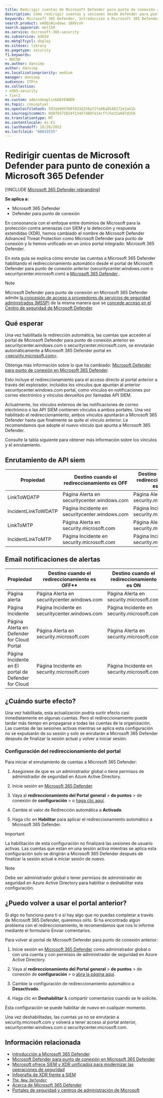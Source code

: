 ```yaml
---
title: Redirigir cuentas de Microsoft Defender para punto de conexión a Microsoft 365 Defender
description: Cómo redirigir cuentas y sesiones desde Defender para punto de conexión a Microsoft 365 Defender.
keywords: Microsoft 365 Defender, Introducción a Microsoft 365 Defender, redirección de Security Center
search.product: eADQiWindows 10XVcnh
search.appverid: met150
ms.service: microsoft-365-security
ms.subservice: m365d
ms.mktglfcycl: deploy
ms.sitesec: library
ms.pagetype: security
f1.keywords:
- NOCSH
ms.author: dansimp
author: dansimp
ms.localizationpriority: medium
manager: dansimp
audience: ITPro
ms.collection:
- m365-security
- tier2
ms.custom: admindeeplinkDEFENDER
ms.topic: conceptual
ms.openlocfilehash: 593a9d05f60f833d259af2fa06a8548272e1a41b
ms.sourcegitcommit: 0d8fb571024f134d7480fe14cffc5e31a687d356
ms.translationtype: MT
ms.contentlocale: es-ES
ms.lasthandoff: 10/20/2022
ms.locfileid: "68633535"
---
```

# <a name="redirecting-accounts-from-microsoft-defender-for-endpoint-to-microsoft-365-defender"></a>Redirigir cuentas de Microsoft Defender para punto de conexión a Microsoft 365 Defender

[!INCLUDE [Microsoft 365 Defender rebranding](../includes/microsoft-defender.md)]

**Se aplica a:**
- Microsoft 365 Defender
- Defender para punto de conexión

En consonancia con el enfoque entre dominios de Microsoft para la protección contra amenazas con SIEM y la detección y respuesta extendidas (XDR), hemos cambiado el nombre de Microsoft Defender Advanced Threat Protection como Microsoft Defender para punto de conexión y lo hemos unificado en un único portal integrado: Microsoft 365 Defender.

En esta guía se explica cómo enrutar las cuentas a Microsoft 365 Defender habilitando el redireccionamiento automático desde el portal de Microsoft Defender para punto de conexión anterior (securitycenter.windows.com o securitycenter.microsoft.com) a <a href="https://go.microsoft.com/fwlink/p/?linkid=2077139" target="_blank">Microsoft 365 Defender </a>.

> [!NOTE]
> Microsoft Defender para punto de conexión en Microsoft 365 Defender admite [la concesión de acceso a proveedores de servicios de seguridad administrados (MSSP)](/windows/security/threat-protection/microsoft-defender-atp/grant-mssp-access) de la misma manera que se [concede acceso en el Centro de seguridad de Microsoft Defender](./mssp-access.md).

## <a name="what-to-expect"></a>Qué esperar

Una vez habilitada la redirección automática, las cuentas que acceden al portal de Microsoft Defender para punto de conexión anterior en securitycenter.windows.com o securitycenter.microsoft.com, se enrutarán automáticamente a Microsoft 365 Defender portal en <a href="https://go.microsoft.com/fwlink/p/?linkid=2077139" target="_blank"><security.microsoft.com></a>.

Obtenga más información sobre lo que ha cambiado: [Microsoft Defender para punto de conexión en Microsoft 365 Defender](microsoft-365-security-center-mde.md).

Esto incluye el redireccionamiento para el acceso directo al portal anterior a través del explorador, incluidos los vínculos que apuntan al anterior securitycenter.windows.com portal, como vínculos en notificaciones por correo electrónico y vínculos devueltos por llamadas API SIEM.  

 Actualmente, los vínculos externos de las notificaciones de correo electrónico o las API SIEM contienen vínculos a ambos portales. Una vez habilitado el redireccionamiento, ambos vínculos apuntarán a Microsoft 365 Defender hasta que finalmente se quite el vínculo anterior. Le recomendamos que adopte el nuevo vínculo que apunta a Microsoft 365 Defender.

Consulte la tabla siguiente para obtener más información sobre los vínculos y el enrutamiento.
## <a name="siem-api-routing"></a>Enrutamiento de API siem

| Propiedad | Destino cuando el redireccionamiento es OFF | Destino cuando el redireccionamiento es ON |
|---------|---------|---------|
| LinkToWDATP | Página Alerta en securitycenter.windows.com | Página Alerta en security.microsoft.com |
| IncidentLinkToWDATP | Página Incidente en securitycenter.windows.com | Página Incidente en security.microsoft.com |
| LinkToMTP | Página Alerta en security.microsoft.com | Página Alerta en security.microsoft.com |
| IncidentLinkToMTP | Página Incidente en security.microsoft.com | Página Incidente en security.microsoft.com |

## <a name="email-alert-notifications"></a>Email notificaciones de alertas

| Propiedad | Destino cuando el redireccionamiento es OFF** | Destino cuando el redireccionamiento es ON |
|---------|---------|---------|
| Página alerta | Página Alerta en securitycenter.windows.com | Página Alerta en security.microsoft.com |
| Página Incidente |Página Incidente en securitycenter.windows.com | Página Incidente en security.microsoft.com |
| Página Alerta en Defender for Cloud Portal | Página Alerta en security.microsoft.com | Página Alerta en security.microsoft.com |
| Página Incidente en El portal de Defender for Cloud | Página Incidente en security.microsoft.com | Página Incidente en security.microsoft.com |

## <a name="when-does-this-take-effect"></a>¿Cuándo surte efecto?

Una vez habilitada, esta actualización podría surtir efecto casi inmediatamente en algunas cuentas. Pero el redireccionamiento puede tardar más tiempo en propagarse a todas las cuentas de la organización. Las cuentas de las sesiones activas mientras se aplica esta configuración no se expulsarán de su sesión y solo se enrutarán a Microsoft 365 Defender después de finalizar la sesión actual y volver a iniciar sesión.  

### <a name="set-up-portal-redirection"></a>Configuración del redireccionamiento del portal

Para iniciar el enrutamiento de cuentas a Microsoft 365 Defender:

1. Asegúrese de que es un administrador global o tiene permisos de administrador de seguridad en Azure Active Directory.

2. Inicie sesión en <a href="https://go.microsoft.com/fwlink/p/?linkid=2077139" target="_blank">Microsoft 365 Defender</a>.

3. Vaya al **redireccionamiento del Portal** **general** > **de puntos** >  de conexión de **configuración** >  o [haga clic aquí](https://security.microsoft.com/preferences2/portal_redirection).  

4. Cambie el valor de Redirección automática a **Activado**.

5. Haga clic en **Habilitar** para aplicar el redireccionamiento automático a Microsoft 365 Defender.

>[!IMPORTANT]
>La habilitación de esta configuración no finalizará las sesiones de usuario activas. Las cuentas que están en una sesión activa mientras se aplica esta configuración solo se dirigirán a Microsoft 365 Defender después de finalizar la sesión actual e iniciar sesión de nuevo.

>[!NOTE]
>Debe ser administrador global o tener permisos de administrador de seguridad en Azure Active Directory para habilitar o deshabilitar esta configuración.  

## <a name="can-i-go-back-to-using-the-former-portal"></a>¿Puedo volver a usar el portal anterior?

Si algo no funciona para ti o si hay algo que no puedas completar a través de Microsoft 365 Defender, queremos oírlo. Si ha encontrado algún problema con el redireccionamiento, le recomendamos que nos lo informe mediante el formulario Enviar comentarios.

Para volver al portal de Microsoft Defender para punto de conexión anterior:

1. Inicie sesión en <a href="https://go.microsoft.com/fwlink/p/?linkid=2077139" target="_blank">Microsoft 365 Defender</a> como administrador global o con una cuenta y con permisos de administrador de seguridad en Azure Active Directory.

2. Vaya al **redireccionamiento del Portal** **general** > **de puntos** >  de conexión de **configuración** >  o [abra la página aquí](https://security.microsoft.com/preferences2/portal_redirection).  

3. Cambie la configuración de redireccionamiento automático a **Desactivado**.

4. Haga clic en **Deshabilitar** & compartir comentarios cuando se le solicite.

Esta configuración se puede habilitar de nuevo en cualquier momento. 

Una vez deshabilitadas, las cuentas ya no se enrutarán a security.microsoft.com y volverá a tener acceso al portal anterior, securitycenter.windows.com o securitycenter.microsoft.com. 

## <a name="related-information"></a>Información relacionada
- [introducción a Microsoft 365 Defender](microsoft-365-defender.md)
- [Microsoft Defender para punto de conexión en Microsoft 365 Defender](microsoft-365-security-center-mde.md)
- [Microsoft ofrece SIEM y XDR unificados para modernizar las operaciones de seguridad](https://www.microsoft.com/security/blog/?p=91813) 
- [Infografía de XDR frente a SIEM](https://afrait.com/blog/xdr-versus-siem/) 
- [`The New Defender`](https://afrait.com/blog/the-new-defender/) 
- [Acerca de Microsoft 365 Defender](https://www.microsoft.com/microsoft-365/security/microsoft-365-defender) 
- [Portales de seguridad y centros de administración de Microsoft](portals.md)
